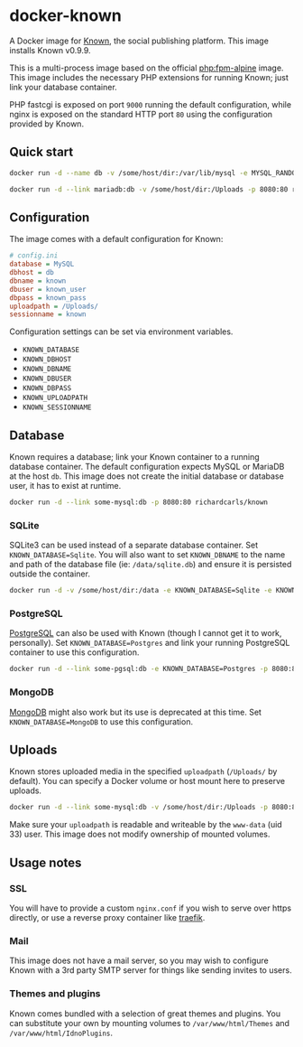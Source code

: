 # docker-known

A Docker image for [Known](https://withknown.com/), the social publishing platform. This image installs Known v0.9.9.

This is a multi-process image based on the official [php:fpm-alpine](https://hub.docker.com/_/php/) image. This image includes the necessary PHP extensions for running Known; just link your database container.

PHP fastcgi is exposed on port `9000` running the default configuration, while nginx is exposed on the standard HTTP port `80` using the configuration provided by Known.

## Quick start

```bash
docker run -d --name db -v /some/host/dir:/var/lib/mysql -e MYSQL_RANDOM_ROOT_PASSWORD=yes -e MYSQL_DATABASE=known -e MYSQL_USER=known_user -e MYSQL_PASSWORD=known_pass mariadb

docker run -d --link mariadb:db -v /some/host/dir:/Uploads -p 8080:80 richardcarls/known
```

## Configuration

The image comes with a default configuration for Known:

```INI
# config.ini
database = MySQL
dbhost = db
dbname = known
dbuser = known_user
dbpass = known_pass
uploadpath = /Uploads/
sessionname = known
```

Configuration settings can be set via environment variables.

- `KNOWN_DATABASE`
- `KNOWN_DBHOST`
- `KNOWN_DBNAME`
- `KNOWN_DBUSER`
- `KNOWN_DBPASS`
- `KNOWN_UPLOADPATH`
- `KNOWN_SESSIONNAME`

## Database

Known requires a database; link your Known container to a running database container. The default configuration expects MySQL or MariaDB at the host `db`. This image does not create the initial database or database user, it has to exist at runtime.

```bash
docker run -d --link some-mysql:db -p 8080:80 richardcarls/known
```

### SQLite

SQLite3 can be used instead of a separate database container. Set `KNOWN_DATABASE=Sqlite`. You will also want to set `KNOWN_DBNAME` to the name and path of the database file (ie: `/data/sqlite.db`) and ensure it is persisted outside the container.

```bash
docker run -d -v /some/host/dir:/data -e KNOWN_DATABASE=Sqlite -e KNOWN_DBNAME=/data/sqlite.db -p 8080:80 richardcarls/known
```

### PostgreSQL

[PostgreSQL](https://www.postgresql.org/) can also be used with Known (though I cannot get it to work, personally). Set `KNOWN_DATABASE=Postgres` and link your running PostgreSQL container to use this configuration.

```bash
docker run -d --link some-pgsql:db -e KNOWN_DATABASE=Postgres -p 8080:80 richardcarls/known
```

### MongoDB

[MongoDB](https://www.mongodb.com/) might also work but its use is deprecated at this time. Set `KNOWN_DATABASE=MongoDB` to use this configuration.

## Uploads

Known stores uploaded media in the specified `uploadpath` (`/Uploads/` by default). You can specify a Docker volume or host mount here to preserve uploads.

```bash
docker run -d --link some-mysql:db -v /some/host/dir:/Uploads -p 8080:80 richardcarls/known
```

Make sure your `uploadpath` is readable and writeable by the `www-data` (uid 33) user. This image does not modify ownership of mounted volumes.

## Usage notes

### SSL

You will have to provide a custom `nginx.conf` if you wish to serve over https directly, or use a reverse proxy container like [traefik](https://hub.docker.com/_/traefik/).

### Mail

This image does not have a mail server, so you may wish to configure Known with a 3rd party SMTP server for things like sending invites to users.

### Themes and plugins

Known comes bundled with a selection of great themes and plugins. You can substitute your own by mounting volumes to `/var/www/html/Themes` and `/var/www/html/IdnoPlugins`.
